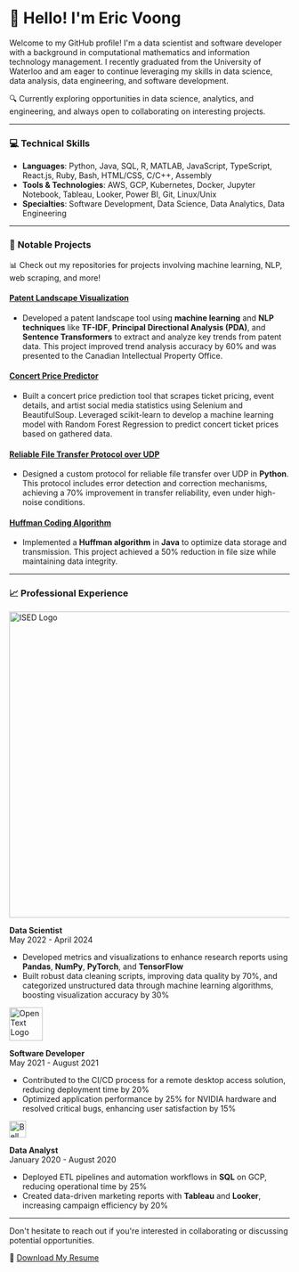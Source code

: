 # 👋 Hello! I'm Eric Voong
Welcome to my GitHub profile! I'm a data scientist and software developer with a background in computational mathematics and information technology management. I recently graduated from the University of Waterloo and am eager to continue leveraging my skills in data science, data analysis, data engineering, and software development.

🔍 Currently exploring opportunities in data science, analytics, and engineering, and always open to collaborating on interesting projects.

---

### 💻 **Technical Skills**
- **Languages**: Python, Java, SQL, R, MATLAB, JavaScript, TypeScript, React.js, Ruby, Bash, HTML/CSS, C/C++, Assembly
- **Tools & Technologies**: AWS, GCP, Kubernetes, Docker, Jupyter Notebook, Tableau, Looker, Power BI, Git, Linux/Unix
- **Specialties**:  Software Development, Data Science, Data Analytics, Data Engineering

---

### 🌟 **Notable Projects**

📊 Check out my repositories for projects involving machine learning, NLP, web scraping, and more!

#### [**Patent Landscape Visualization**](https://ised-isde.canada.ca/site/canadian-intellectual-property-office/sites/default/files/attachments/2022/CIPOCS-1912-CPLFPMT-eng.pdf#page=29)
- Developed a patent landscape tool using **machine learning** and **NLP techniques** like **TF-IDF**, **Principal Directional Analysis (PDA)**, and **Sentence Transformers** to extract and analyze key trends from patent data. This project improved trend analysis accuracy by 60% and was presented to the Canadian Intellectual Property Office.

#### [**Concert Price Predictor**](https://github.com/evoong/Concert-Price-Predictor)
- Built a concert price prediction tool that scrapes ticket pricing, event details, and artist social media statistics using Selenium and BeautifulSoup. Leveraged scikit-learn to develop a machine learning model with Random Forest Regression to predict concert ticket prices based on gathered data.

#### [**Reliable File Transfer Protocol over UDP**](https://github.com/evoong/Reliable-File-Transfer-Protocol-over-UDP)
- Designed a custom protocol for reliable file transfer over UDP in **Python**. This protocol includes error detection and correction mechanisms, achieving a 70% improvement in transfer reliability, even under high-noise conditions.

#### [**Huffman Coding Algorithm**](https://github.com/evoong/Huffman)
- Implemented a **Huffman algorithm** in **Java** to optimize data storage and transmission. This project achieved a 50% reduction in file size while maintaining data integrity.


---

### 📈 **Professional Experience**

<a href="https://ised-isde.canada.ca/site/ised/en">
  <img src="https://www.innovationgrowthlab.org/sites/default/files/ISED-ISDE-55e.jpg" alt="ISED Logo" width="550">
</a>  

**Data Scientist**  
May 2022 - April 2024
- Developed metrics and visualizations to enhance research reports using **Pandas**, **NumPy**, **PyTorch**, and **TensorFlow**
- Built robust data cleaning scripts, improving data quality by 70%, and categorized unstructured data through machine learning algorithms, boosting visualization accuracy by 30%

<a href="https://www.opentext.com/">
  <img src="https://s3.amazonaws.com/cmscritic.mediasite.org/assets/products/opentext/logo-665691049555.png?v=1684768305848" alt="OpenText Logo" width="60">
</a>  

**Software Developer**  
May 2021 - August 2021  
- Contributed to the CI/CD process for a remote desktop access solution, reducing deployment time by 20%
- Optimized application performance by 25% for NVIDIA hardware and resolved critical bugs, enhancing user satisfaction by 15%

<a href="https://www.bellmedia.ca/">
  <img src="https://seeklogo.com/images/B/Bell_Canada-logo-F3FBD37116-seeklogo.com.png" alt="Bell Media Logo" width="30" style="vertical-align: middle;">
</a> 

**Data Analyst**  
January 2020 - August 2020  
- Deployed ETL pipelines and automation workflows in **SQL** on GCP, reducing operational time by 25%
- Created data-driven marketing reports with **Tableau** and **Looker**, increasing campaign efficiency by 20%

---

Don't hesitate to reach out if you're interested in collaborating or discussing potential opportunities.

📄 [Download My Resume](Eric_Voong_Resume.pdf)
